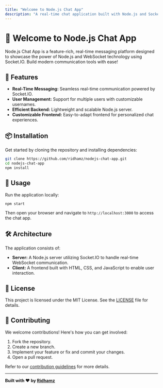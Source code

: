 ```yaml
---
title: "Welcome to Node.js Chat App"
description: "A real-time chat application built with Node.js and Socket.IO."
---
```


# 💬 Welcome to **Node.js Chat App**

Node.js Chat App is a feature-rich, real-time messaging platform designed to showcase the power of Node.js and WebSocket technology using Socket.IO. Build modern communication tools with ease!

## 🌟 Features

- **Real-Time Messaging:** Seamless real-time communication powered by Socket.IO.
- **User Management:** Support for multiple users with customizable usernames.
- **Efficient Backend:** Lightweight and scalable Node.js server.
- **Customizable Frontend:** Easy-to-adapt frontend for personalized chat experiences.

## 📦 Installation

Get started by cloning the repository and installing dependencies:

```bash
git clone https://github.com/ridhamz/nodejs-chat-app.git
cd nodejs-chat-app
npm install
```

## 🚀 Usage

Run the application locally:

```bash
npm start
```

Then open your browser and navigate to `http://localhost:3000` to access the chat app.

## 🛠 Architecture

The application consists of:

- **Server:** A Node.js server utilizing Socket.IO to handle real-time WebSocket communication.
- **Client:** A frontend built with HTML, CSS, and JavaScript to enable user interaction.

## 📜 License

This project is licensed under the MIT License. See the [LICENSE](https://github.com/ridhamz/nodejs-chat-app/blob/main/LICENSE) file for details.

## 🧩 Contributing

We welcome contributions! Here's how you can get involved:

1. Fork the repository.
2. Create a new branch.
3. Implement your feature or fix and commit your changes.
4. Open a pull request.

Refer to our [contribution guidelines](https://github.com/ridhamz/nodejs-chat-app/blob/main/CONTRIBUTING.md) for more details.

---

**Built with ❤️ by [Ridhamz](https://github.com/ridhamz)**
